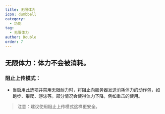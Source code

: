 ```yaml
---
title: 无限体力
icon: dumbbell
category:
  - 功能
tag:
  - 无限体力
author: Double
order: 7
---
```


## 无限体力：体力不会被消耗。
### 阻止上传模式：
- 当启用此选项并禁用无限耐力时，将阻止向服务器发送消耗体力的动作包，如跑步、攀爬、游泳等。部分情况会使得体力下降，例如重击的使用。
>注意：建议使用阻止上传模式这样更安全。

